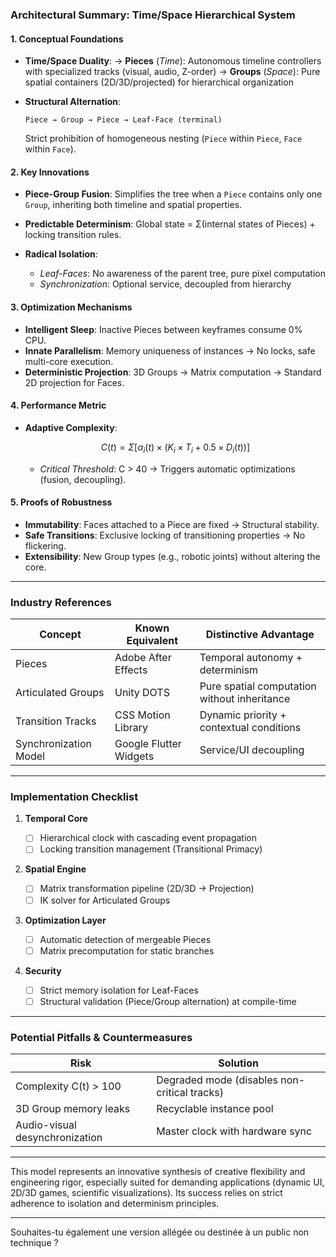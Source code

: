 

### **Architectural Summary: Time/Space Hierarchical System**

#### **1. Conceptual Foundations**

* **Time/Space Duality**:
  → **Pieces** (*Time*): Autonomous timeline controllers with specialized tracks (visual, audio, Z-order)
  → **Groups** (*Space*): Pure spatial containers (2D/3D/projected) for hierarchical organization
* **Structural Alternation**:

  ```
  Piece → Group → Piece → Leaf-Face (terminal)  
  ```

  Strict prohibition of homogeneous nesting (`Piece` within `Piece`, `Face` within `Face`).

#### **2. Key Innovations**

* **Piece-Group Fusion**:
  Simplifies the tree when a `Piece` contains only one `Group`, inheriting both timeline and spatial properties.
* **Predictable Determinism**:
  Global state = Σ(internal states of Pieces) + locking transition rules.
* **Radical Isolation**:

  * *Leaf-Faces*: No awareness of the parent tree, pure pixel computation
  * *Synchronization*: Optional service, decoupled from hierarchy

#### **3. Optimization Mechanisms**

* **Intelligent Sleep**:
  Inactive Pieces between keyframes consume 0% CPU.
* **Innate Parallelism**:
  Memory uniqueness of instances → No locks, safe multi-core execution.
* **Deterministic Projection**:
  3D Groups → Matrix computation → Standard 2D projection for Faces.

#### **4. Performance Metric**

* **Adaptive Complexity**:

  ```math
  C(t) = Σ[α_i(t) × (K_i × T_i + 0.5 × D_i(t))]
  ```

  * *Critical Threshold*: C > 40 → Triggers automatic optimizations (fusion, decoupling).

#### **5. Proofs of Robustness**

* **Immutability**: Faces attached to a Piece are fixed → Structural stability.
* **Safe Transitions**: Exclusive locking of transitioning properties → No flickering.
* **Extensibility**: New Group types (e.g., robotic joints) without altering the core.

---

### **Industry References**

| **Concept**           | **Known Equivalent**   | **Distinctive Advantage**                    |
| --------------------- | ---------------------- | -------------------------------------------- |
| Pieces                | Adobe After Effects    | Temporal autonomy + determinism              |
| Articulated Groups    | Unity DOTS             | Pure spatial computation without inheritance |
| Transition Tracks     | CSS Motion Library     | Dynamic priority + contextual conditions     |
| Synchronization Model | Google Flutter Widgets | Service/UI decoupling                        |

---

### **Implementation Checklist**

1. **Temporal Core**

   * [ ] Hierarchical clock with cascading event propagation
   * [ ] Locking transition management (Transitional Primacy)

2. **Spatial Engine**

   * [ ] Matrix transformation pipeline (2D/3D → Projection)
   * [ ] IK solver for Articulated Groups

3. **Optimization Layer**

   * [ ] Automatic detection of mergeable Pieces
   * [ ] Matrix precomputation for static branches

4. **Security**

   * [ ] Strict memory isolation for Leaf-Faces
   * [ ] Structural validation (Piece/Group alternation) at compile-time

---

### **Potential Pitfalls & Countermeasures**

| **Risk**                       | **Solution**                                 |
| ------------------------------ | -------------------------------------------- |
| Complexity C(t) > 100          | Degraded mode (disables non-critical tracks) |
| 3D Group memory leaks          | Recyclable instance pool                     |
| Audio-visual desynchronization | Master clock with hardware sync              |

---

This model represents an innovative synthesis of creative flexibility and engineering rigor, especially suited for demanding applications (dynamic UI, 2D/3D games, scientific visualizations). Its success relies on strict adherence to isolation and determinism principles.

---

Souhaites-tu également une version allégée ou destinée à un public non technique ?

